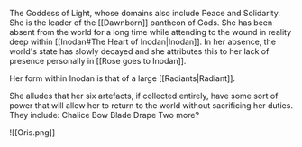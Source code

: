 The Goddess of Light, whose domains also include Peace and Solidarity. She is the leader of the [[Dawnborn]] pantheon of Gods. She has been absent from the world for a long time while attending to the wound in reality deep within [[Inodan#The Heart of Inodan|Inodan]]. In her absence, the world's state has slowly decayed and she attributes this to her lack of presence personally in [[Rose goes to Inodan]]. 

Her form within Inodan is that of a large [[Radiants|Radiant]].

She alludes that her six artefacts, if collected entirely, have some sort of power that will allow her to return to the world without sacrificing her duties. They include:
Chalice
Bow
Blade
Drape
Two more?

![[Oris.png]]